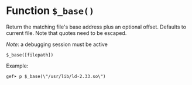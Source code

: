 # Function `$_base()`

Return the matching file's base address plus an optional offset. Defaults to current file. Note that
quotes need to be escaped.

_Note_: a debugging session must be active

```
$_base([filepath])
```

Example:
```
gef➤ p $_base(\"/usr/lib/ld-2.33.so\")
```
